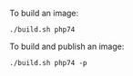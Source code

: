 To build an image:

```shell script
./build.sh php74
```

To build and publish an image:

```shell script
./build.sh php74 -p
```